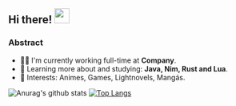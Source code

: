 ## Hi there! <img src="https://raw.githubusercontent.com/iampavangandhi/iampavangandhi/master/gifs/Hi.gif" width="30px"></h2>
### Abstract

- 👨‍💻 I'm currently working full-time at **Company**.
- 🌱 Learning more about and studying: **Java, Nim, Rust and Lua**.
- 💙 Interests: Animes, Games, Lightnovels, Mangás.

![Anurag's github stats](https://github-readme-stats.vercel.app/api?username=maxpdr96&show_icons=true&theme=dracula)
[![Top Langs](https://github-readme-stats.vercel.app/api/top-langs/?username=maxpdr96&layout=compact&langs_count=5&hide=CSS,html&theme=dracula)](https://github.com/maxpdr96/github-readme-stats)


<!--
**maxpdr96/maxpdr96** is a ✨ _special_ ✨ repository because its `README.md` (this file) appears on your GitHub profile.

Here are some ideas to get you started:

- 🔭 I’m currently working on ...
- 🌱 I’m currently learning ...
- 👯 I’m looking to collaborate on ...
- 🤔 I’m looking for help with ...
- 💬 Ask me about ...
- 📫 How to reach me: ...
- 😄 Pronouns: ...
- ⚡ Fun fact: ...
-->
